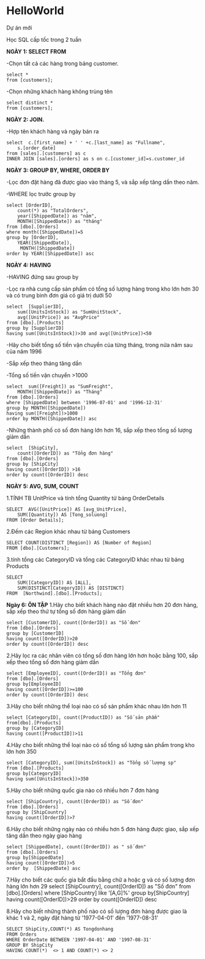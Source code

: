 # HelloWorld
Dự án mới

Học SQL cấp tốc trong 2 tuần

**NGÀY 1: SELECT FROM**
 
-Chọn tất cả các hàng trong bảng customer.

	select *
	from [customers];

-Chọn những khách hàng không trùng tên 


	select distinct *
 	from [customers];

**NGÀY 2: JOIN.**

-Hợp tên khách hàng và ngày bán ra

	select 	c.[first_name] + ' ' +c.[last_name] as "Fullname",
		s.[order_date]
	from [sales].[customers] as c
	INNER JOIN [sales].[orders] as s on c.[customer_id]=s.customer_id

**NGÀY 3: GROUP BY, WHERE, ORDER BY**

-Lọc đơn đặt hàng đã được giao vào tháng 5, và sắp xếp tăng dần theo năm.

-WHERE lọc trước group by
 
 	select [OrderID],
 		count(*) as "TotalOrders",
 		year([ShippedDate]) as "năm", 
  		MONTH([ShippedDate]) as "tháng"
	from [dbo].[Orders]
	where month([ShippedDate])=5
	group by [OrderID], 
	 	YEAR([ShippedDate]), 
  		 MONTH([ShippedDate])
	order by YEAR([ShippedDate]) asc

 **NGÀY 4: HAVING**

-HAVING đứng sau group by
 
-Lọc ra nhà cung cấp sản phẩm có tổng số lượng hàng trong kho lớn hơn 30 và có trung bình đơn giá có giá trị dưới 50 

	select 	[SupplierID], 
 		sum([UnitsInStock]) as "SumUnitStock", 
   		avg([UnitPrice]) as "AvgPrice"
	from [dbo].[Products]
	group by [SupplierID]
	having sum([UnitsInStock])>30 and avg([UnitPrice])<50

-Hãy cho biết tổng số tiền vận chuyển của từng tháng, trong nửa năm sau của năm 1996

-Sắp xếp theo tháng tăng dần

-Tổng số tiền vận chuyển >1000

	select 	sum([Freight]) as "SumFreight", 
 		MONTH([ShippedDate]) as "Tháng"
	from [dbo].[Orders]
	where [ShippedDate] between '1996-07-01' and '1996-12-31'
	group by MONTH([ShippedDate])
	having sum([Freight])>1000
	order by MONTH([ShippedDate]) asc 

-Những thành phố có số đơn hàng lớn hơn 16, sắp xếp theo tổng số lượng giảm dần

	select 	[ShipCity], 
 		count([OrderID]) as "Tổng đơn hàng"
	from [dbo].[Orders]
	group by [ShipCity]
	having count([OrderID]) >16
	order by count([OrderID]) desc

**NGÀY 5: AVG, SUM, COUNT**

1.TÍNH TB UnitPrice và tính tổng Quantity tử bảng OrderDetails
	

	SELECT 	AVG([UnitPrice]) AS [avg_UnitPrice],
		SUM([Quantity]) AS [Tong_soluong]
	FROM [Order Details];  

2.Đếm các Region khác nhau từ bảng Customers

	SELECT COUNT(DISTINCT [Region]) AS [Number of Region]	
	FROM [dbo].[Customers];	

3.tính tổng các CategoryID và tổng các CategoryID khác nhau từ bảng Products
	
 	
  	SELECT 
		SUM([CategoryID]) AS [ALL],
		SUM(DISTINCT[CategoryID]) AS [DISTINCT]
	FROM  [Northwind].[dbo].[Products];

**Ngày 6: ÔN TẬP**
1.Hãy cho biết khách hàng nào đặt nhiều hơn 20 đơn hàng, sắp xếp theo thứ tự tổng số đơn hàng giảm dần

	select [CustomerID], count([OrderID]) as "Số đơn"
	from [dbo].[Orders]
	group by [CustomerID]
	having count([OrderID])>20
	order by count([OrderID]) desc

2.Hãy lọc ra các nhân viên có tổng số đơn hàng lớn hơn hoặc bằng 100, sắp xếp theo tổng số đơn hàng giảm dần

	select [EmployeeID], count([OrderID]) as "Tổng đơn"
	from [dbo].[Orders]
	group by[EmployeeID]
	having count([OrderID])>=100
	order by count([OrderID]) desc

3.Hãy cho biết những thể loại nào có số sản phẩm khác nhau lớn hơn 11

	select [CategoryID], count([ProductID]) as "Số sản phẩm"
	from[dbo].[Products]
	group by [CategoryID]
	having count([ProductID])>11

4.Hãy cho biết những thể loại nào có số tổng số lượng sản phẩm trong kho lớn hơn 350

	select [CategoryID], sum([UnitsInStock]) as "Tổng số lượng sp"
	from [dbo].[Products]
	group by[CategoryID]
	having sum([UnitsInStock])>350

5.Hãy cho biết những quốc gia nào có nhiều hơn 7 đơn hàng

	select [ShipCountry], count([OrderID]) as "Số đơn"
	from [dbo].[Orders]
	group by [ShipCountry]
	having count([OrderID])>7

6.Hãy cho biết những ngày nào có nhiều hơn 5 đơn hàng được giao, sắp xếp tăng dần theo ngày giao hàng

	select [ShippedDate], count([OrderID]) as " số đơn"
	from [dbo].[Orders]
	group by[ShippedDate]
	having count([OrderID])>5
	order by  [ShippedDate] asc

7.Hãy cho biết các quốc gia bắt đầu bằng chữ a hoặc g và có số lượng đơn hàng lớn hơn 29
	select [ShipCountry], count([OrderID]) as "Số đơn"
	from [dbo].[Orders]
	where [ShipCountry] like '[A,G]%'
	group by[ShipCountry]
	having count([OrderID])>29
	order by count([OrderID]) desc

8.Hãy cho biết những thành phố nào có số lượng đơn hàng được giao là khác 1 và 2, ngày đặt hàng từ '1977-04-01' đến '1977-08-31'

	SELECT ShipCity,COUNT(*) AS Tongdonhang
	FROM Orders
	WHERE OrderDate BETWEEN '1997-04-01' AND '1997-08-31'
	GROUP BY ShipCity
	HAVING COUNT(*)  <> 1 AND COUNT(*) <> 2


